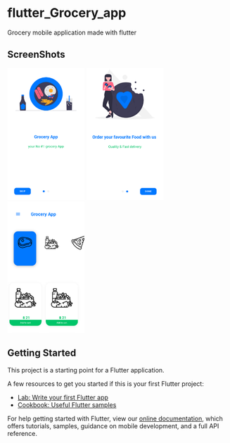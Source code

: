 # flutter_Grocery_app

Grocery mobile application made with flutter 
## ScreenShots

<img src="./images/1.png" height="300em" />  <img src="./images/2.png" height="300em" />  <img src="./images/3.png" height="300em" />
## Getting Started
This project is a starting point for a Flutter application.

A few resources to get you started if this is your first Flutter project:

- [Lab: Write your first Flutter app](https://flutter.dev/docs/get-started/codelab)
- [Cookbook: Useful Flutter samples](https://flutter.dev/docs/cookbook)

For help getting started with Flutter, view our
[online documentation](https://flutter.dev/docs), which offers tutorials,
samples, guidance on mobile development, and a full API reference.
